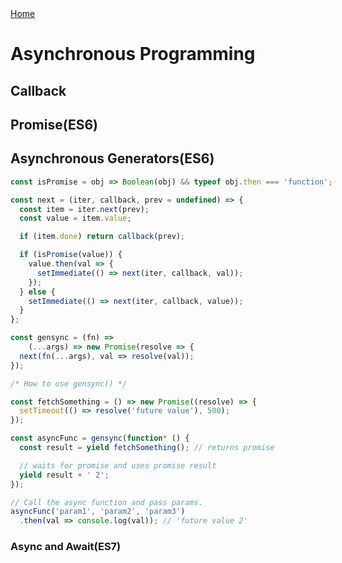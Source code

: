 <div style="position:fixed"><a href="https://github.com/ashishtayal89/learnjavascript/blob/master/readme.md">Home</a><div> 

# Asynchronous Programming

<div id="callback"><div>

## Callback
## Promise(ES6)
## Asynchronous Generators(ES6)

```javascript
const isPromise = obj => Boolean(obj) && typeof obj.then === 'function';

const next = (iter, callback, prev = undefined) => {
  const item = iter.next(prev);
  const value = item.value;

  if (item.done) return callback(prev);

  if (isPromise(value)) {
    value.then(val => {
      setImmediate(() => next(iter, callback, val));
    });
  } else {
    setImmediate(() => next(iter, callback, value));
  }
};

const gensync = (fn) =>
    (...args) => new Promise(resolve => {
  next(fn(...args), val => resolve(val));
});

/* How to use gensync() */

const fetchSomething = () => new Promise((resolve) => {
  setTimeout(() => resolve('future value'), 500);
});

const asyncFunc = gensync(function* () {
  const result = yield fetchSomething(); // returns promise

  // waits for promise and uses promise result
  yield result + ' 2';
});

// Call the async function and pass params.
asyncFunc('param1', 'param2', 'param3')
  .then(val => console.log(val)); // 'future value 2'
```
### Async and Await(ES7)